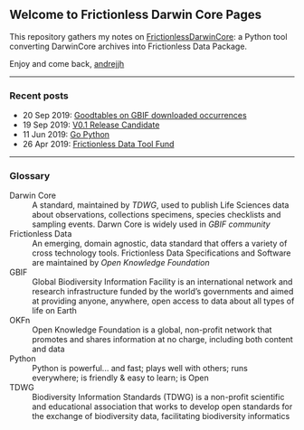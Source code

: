 ## Welcome to Frictionless Darwin Core Pages

This repository gathers my notes on [FrictionlessDarwinCore](https://github.com/frictionlessdata/FrictionlessDarwinCore): a Python tool converting DarwinCore archives into Frictionless Data Package.

Enjoy and come back,
[andrejjh](https://andrejjh.github.io/)

---
### Recent posts
* 20 Sep 2019: [Goodtables on GBIF downloaded occurrences](posts/00004.md)
* 19 Sep 2019: [V0.1 Release Candidate](posts/00003.md)
* 11 Jun 2019: [Go Python](posts/00002.md)
* 26 Apr 2019: [Frictionless Data Tool Fund](posts/00001.md)

---
### Glossary
<dl>
<dt>Darwin Core</dt>
<dd>A standard, maintained by <i>TDWG</i>, used to publish Life Sciences data about observations, collections specimens, species checklists and sampling events. Darwn Core is widely used in <i>GBIF community</i></dd>
<dt>Frictionless Data</dt>
<dd>An emerging, domain agnostic, data standard that offers a variety of cross technology tools. Frictionless Data Specifications and Software are maintained by <i>Open Knowledge Foundation</i></dd>
<dt>GBIF</dt>
<dd>Global Biodiversity Information Facility is an international network and research infrastructure funded by the world’s governments and aimed at providing anyone, anywhere, open access to data about all types of life on Earth</dd>
<dt>OKFn</dt>
<dd> Open Knowledge Foundation is a global, non-profit network that promotes and shares information at no charge, including both content and data</dd>
<dt>Python</dt>
<dd>Python is powerful... and fast; plays well with others; runs everywhere; is friendly & easy to learn; is Open</dd>
<dt>TDWG</dt>
<dd>Biodiversity Information Standards (TDWG) is a non-profit scientific and educational association that works to develop open standards for the exchange of biodiversity data, facilitating biodiversity informatics</dd>
</dl>
